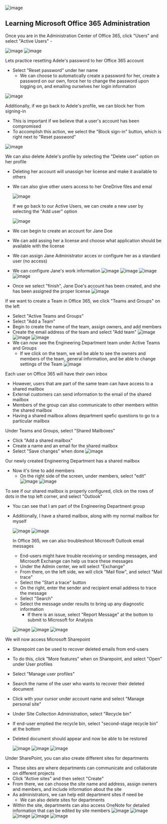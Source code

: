 ![image](https://github.com/chriskhawaja/office365admin/assets/153021794/774d50df-ec9c-45c8-b44a-53672e14cbc2)



<h2>Learning Microsoft Office 365 Administration</h2>

<p>
Once you are in the Administration Center of Office 365, click "Users" and select "Active Users"
  - 

  
![image](https://github.com/chriskhawaja/office365admin/assets/153021794/07dfdc42-8a95-4578-bb3e-50432f5bb64b)
![image](https://github.com/chriskhawaja/office365admin/assets/153021794/7d943fbe-ed6e-4ebe-abdb-faa48b9031d1)

Lets practice resetting Adele's password to her Office 365 account 
- Select "Reset password" under her name
  - We can choose to automatically create a password for her, create a password on our own, force her to change the password upon logging on, and emailing ourselves her login information
    
![image](https://github.com/chriskhawaja/office365admin/assets/153021794/c22e54c4-b18b-4772-be65-dabbab50e7f4)

Additionally, if we go back to Adele's profile, we can block her from signing-in 
- This is important if we believe that a user's account has been compromised
- To accomplish this action, we select the "Block sign-in" button, which is right next to "Reset password"
  
![image](https://github.com/chriskhawaja/office365admin/assets/153021794/1f7f5545-bf58-4ee5-93d8-3990e8703acb)

We can also delete Adele's profile by selecting the "Delete user" option on her profile
- Deleting her account will unassign her license and make it available to others
- We can also give other users access to her OneDrive files and emal

  ![image](https://github.com/chriskhawaja/office365admin/assets/153021794/aa87166b-bd65-437b-a26e-a9c323ec97f1)

  If we go back to our Active Users, we can create a new user by selecting the "Add user" option

  ![image](https://github.com/chriskhawaja/office365admin/assets/153021794/65c7b559-ddab-47fe-b552-56d7d05fef15)

- We can begin to create an account for Jane Doe
- We can add assing her a license and choose what application should be available with the license
- We can assign Jane Administrator acces or configure her as a standard user (no access)
- We can configure Jane's work information
  ![image](https://github.com/chriskhawaja/office365admin/assets/153021794/9ea9f407-9e91-4841-bd20-521b259e78ae)
  ![image](https://github.com/chriskhawaja/office365admin/assets/153021794/3e82591b-ef2d-452d-a1f8-fa992913ce98)
![image](https://github.com/chriskhawaja/office365admin/assets/153021794/8735d7f8-c45c-4ada-a24d-aeeae5576b90)
![image](https://github.com/chriskhawaja/office365admin/assets/153021794/b1db9d0f-7381-4fea-bf05-1931bfea9bc4)

- Once we select "finish", Jane Doe's account has been created, and she has been assigned the proper license
![image](https://github.com/chriskhawaja/office365admin/assets/153021794/55701fa5-a962-4cf6-9899-b41f341162fd)

If we want to create a Team in Office 365, we click "Teams and Groups" on the left 
  - Select "Active Teams and Groups"
  - Select "Add a Team"
  - Begin to create the name of the team, assign owners, and add members 
  - Create the email address of the team and select "Add team"
    ![image](https://github.com/chriskhawaja/office365admin/assets/153021794/7680f5d0-a437-4057-8a22-6476494f43c6)
![image](https://github.com/chriskhawaja/office365admin/assets/153021794/2e15c51d-9fe2-4090-a2d5-799b263d83ba)
![image](https://github.com/chriskhawaja/office365admin/assets/153021794/71fbed8f-4faf-46c1-81ee-dd6e5d74d6f5)
- We can now see the Engineering Department team under Active Teams and Groups
  - If we click on the team, we wil be able to see the owners and members of the team, general information, and be able to change settings of the Team
![image](https://github.com/chriskhawaja/office365admin/assets/153021794/63a3ad9b-3198-4b69-aa2b-582522f5afe1)

Each user on Office 365 will have their own inbox
  - However, users that are part of the same team can have access to a shared mailbox
  - External customers can send information to the email of the shared mailbox
  - Members of the group can also communicate to other members within the shared mailbox
  - Having a shared mailbox allows department spefic questions to go to a particular mailbox

Under Teams and Groups, select "Shared Mailboxes"
  - Click "Add a shared mailbox"
  - Create a name and an email for the shared mailbox
  - Select "Save changes" when done
![image](https://github.com/chriskhawaja/office365admin/assets/153021794/66074964-aeb7-43aa-8281-9bdde2cb97a2)

Our newly created Engineering Department has a shared mailbox
  - Now it's time to add members
      - On the right side of the screen, under members, select "edit"
  ![image](https://github.com/chriskhawaja/office365admin/assets/153021794/a1a4de1c-b2a9-4afe-96e9-baf37cfc7f48)
![image](https://github.com/chriskhawaja/office365admin/assets/153021794/ca95c098-6e58-4764-a63f-e2d36ef98260)

To see if our shared mailbox is properly configured, click on the rows of dots in the top left corner, and select "Outlook"
  - You can see that I am part of the Engineering Department group
  - Additionally, I have a shared mailbox, along with my normal mailbox for myself

    
    ![image](https://github.com/chriskhawaja/office365admin/assets/153021794/f1c89017-143d-4f6a-84e7-ec55701837d4)
    ![image](https://github.com/chriskhawaja/office365admin/assets/153021794/ec61e2cb-71ec-4c5f-a8f2-61c900a824a4)

    In Office 365, we can also troubleshoot Microsoft Outlook email messages
      - End-users might have trouble receiving or sending messages, and Microsoft Exchange can help us trace these messages
      - Under the Admin center, we will select "Exchange"
      - From there, on the left side, we will click "Mail flow", and select "Mail trace"
      - Select the "Start a trace" button
      - On the right, enter the sender and recipient email address to trace the message
      - Select "Search"
      - Select the message under results to bring up any diagnostic information
          - If there is an issue, select "Report Message" at the bottom to submit to Microsoft for Analysis
       
    ![image](https://github.com/chriskhawaja/office365admin/assets/153021794/04830c1a-e640-4749-9509-fee2547e3144)
        ![image](https://github.com/chriskhawaja/office365admin/assets/153021794/4ad91c62-598a-4c4b-a5b2-02376dc88c3a)
![image](https://github.com/chriskhawaja/office365admin/assets/153021794/9814a815-2051-47f6-bb24-a16cc495a260)

We will now access Microsoft Sharepoint
  - Sharepoint can be used to recover deleted emails from end-users
  - To do this, click "More features" when on Sharepoint, and select "Open" under User profiles
  - Select "Manage user profiles"
  - Search the name of the user who wants to recover their deleted document
  - Click with your cursor under account name and select "Manage personal site"
  - Under Site Collection Administration, select "Recycle bin"
  - If end-user emptied the recycle bin, select "second-stage recycle bin" at the bottom
  - Deleted document should appear and now be able to be restored

    ![image](https://github.com/chriskhawaja/office365admin/assets/153021794/68bac8f1-bf5d-4336-9e7e-ffba4edf3ccd)
    ![image](https://github.com/chriskhawaja/office365admin/assets/153021794/474d3bca-8a32-48b9-954d-432062cb5cf5)
    ![image](https://github.com/chriskhawaja/office365admin/assets/153021794/8652bb75-dc1c-49f0-9ea4-caf17160ffc1)

Under SharePoint, you can also create different sites for departments
  - These sites are where departments can communicate and collaborate on different projects
  - Click "Active sites" and then select "Create"
  - From there, we can choose the site name and address, assign owners and members, and include information about the site
  - As administrators, we can help edit department sites if need be
      - We can also delete sites for departments
  - Within the site, departments can also access OneNote for detailed information that can be edited by site members 
![image](https://github.com/chriskhawaja/office365admin/assets/153021794/aefb0d50-300f-48d8-83d8-56248b009ea1)
    ![image](https://github.com/chriskhawaja/office365admin/assets/153021794/e5950843-7653-45ae-8d93-a9fd63546648)
![image](https://github.com/chriskhawaja/office365admin/assets/153021794/9a8673fb-f9d6-456a-8162-4e579d36a6f6)
![image](https://github.com/chriskhawaja/office365admin/assets/153021794/15759041-4b74-42ea-a9e1-9aed868ca785)
![image](https://github.com/chriskhawaja/office365admin/assets/153021794/6526bde5-9ebe-4edc-a566-4ad61db092c3)
